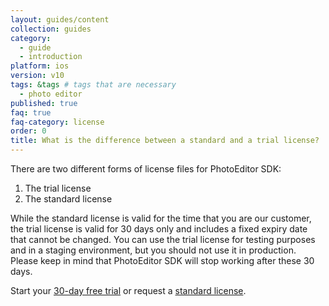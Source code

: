 ```yaml
---
layout: guides/content
collection: guides
category:
  - guide
  - introduction
platform: ios
version: v10
tags: &tags # tags that are necessary
  - photo editor
published: true
faq: true
faq-category: license
order: 0
title: What is the difference between a standard and a trial license?
---
```


There are two different forms of license files for PhotoEditor SDK:

1. The trial license
2. The standard license

While the standard license is valid for the time that you are our customer, the trial license is valid for 30 days only and includes a fixed expiry date that cannot be changed. You can use the trial license for testing purposes and in a staging environment, but you should not use it in production. Please keep in mind that PhotoEditor SDK will stop working after these 30 days.

Start your [30-day free trial](https://account.photoeditorsdk.com/signup/) or request a [standard license](https://account.photoeditorsdk.com/pricing/).
